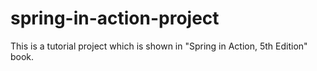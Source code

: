 # spring-in-action-project
This is a tutorial project which is shown in "Spring in Action, 5th Edition" book.
